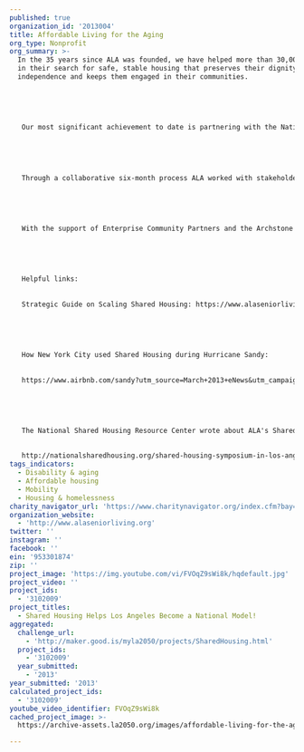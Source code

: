 ```yaml
---
published: true
organization_id: '2013004'
title: Affordable Living for the Aging
org_type: Nonprofit
org_summary: >-
  In the 35 years since ALA was founded, we have helped more than 30,000 seniors
  in their search for safe, stable housing that preserves their dignity and
  independence and keeps them engaged in their communities. 
   
   
   
   
   
   Our most significant achievement to date is partnering with the National Shared Housing Resource Center to lead the revival of the shared housing movement by rebuilding the Center’s capacity and launching a national campaign to strengthen existing programs. 
   
   
   
   
   
   Through a collaborative six-month process ALA worked with stakeholders from around the country to develop the Strategic Guide on Scaling Shared Housing, which highlights the exciting work happening in the field and identifies the new opportunities for growth. For example, New York City used shared housing as a disaster response solution in the wake of super storm Sandy. 
   
   
   
   
   
   With the support of Enterprise Community Partners and the Archstone Foundation, ALA hosted a Shared Housing Symposium that convened leaders from Illinois, Vermont, New Jersey, Maryland, Washington, Michigan and California to launch the Strategic Guide and discuss ideas for reinvigorating this decades-old movement. 
   
   
   
   
   
   Helpful links:
   
   
   Strategic Guide on Scaling Shared Housing: https://www.alaseniorliving.org/files/attachments/HIGH%20Res%20ALA%20Strategic%20Guide.pdf 
   
   
   
   
   
   How New York City used Shared Housing during Hurricane Sandy:
   
   
   https://www.airbnb.com/sandy?utm_source=March+2013+eNews&utm_campaign=March+2013+eNewsletter&utm_medium=socialshare
   
   
   
   
   
   The National Shared Housing Resource Center wrote about ALA's Shared Housing Symposium here:
   
   
   http://nationalsharedhousing.org/shared-housing-symposium-in-los-angeles/
tags_indicators:
  - Disability & aging
  - Affordable housing
  - Mobility
  - Housing & homelessness
charity_navigator_url: 'https://www.charitynavigator.org/index.cfm?bay=search.profile&ein=953301874'
organization_website:
  - 'http://www.alaseniorliving.org'
twitter: ''
instagram: ''
facebook: ''
ein: '953301874'
zip: ''
project_image: 'https://img.youtube.com/vi/FVOqZ9sWi8k/hqdefault.jpg'
project_video: ''
project_ids:
  - '3102009'
project_titles:
  - Shared Housing Helps Los Angeles Become a National Model!
aggregated:
  challenge_url:
    - 'http://maker.good.is/myla2050/projects/SharedHousing.html'
  project_ids:
    - '3102009'
  year_submitted:
    - '2013'
year_submitted: '2013'
calculated_project_ids:
  - '3102009'
youtube_video_identifier: FVOqZ9sWi8k
cached_project_image: >-
  https://archive-assets.la2050.org/images/affordable-living-for-the-aging/img.youtube.com/vi/FVOqZ9sWi8k/hqdefault.jpg

---
```

